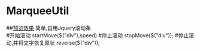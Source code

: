 # MarqueeUtil
##[预览效果](https://liujiangshan.github.io/MarqueeUtil)
简单,自用Jquery滚动条</br>
#开始滚动
startMove($("div"),speed)
#停止滚动
stopMove($("div"));
#停止滚动,并将文字恢复原状
reverse($("div"));
